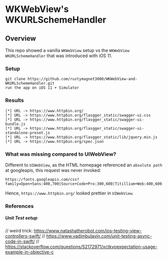# WKWebView's WKURLSchemeHandler
## Overview
This repo showed a vanilla `WKWebView` setup vs the `WKWebView WKURLSchemeHandler` that was introduced with iOS 11.
### Setup
```
git clone https://github.com/rustymagnet3000/WKWebView-and-WKURLSchemeHandler.git
run the app on iOS 11 + Simulator
```
### Results
```
[*]	URL -> https://www.httpbin.org/
[*]	URL -> https://www.httpbin.org/flasgger_static/swagger-ui.css
[*]	URL -> https://www.httpbin.org/flasgger_static/swagger-ui-bundle.js
[*]	URL -> https://www.httpbin.org/flasgger_static/swagger-ui-standalone-preset.js
[*]	URL -> https://www.httpbin.org/flasgger_static/lib/jquery.min.js
[*]	URL -> https://www.httpbin.org/spec.json
```
### What was missing compared to UIWebView?
Different to `UIWebView`, as the HTML homepage referenced an `absolute path` at googleapis, this request was never invoked:
```
https://fonts.googleapis.com/css?family=Open+Sans:400,700|Source+Code+Pro:300,600|Titillium+Web:400,600,700
```
Hence, `https://www.httpbin.org/` looked prettier in `UIWebView`.



### References
##### Unit Test setup
// weird trick: https://www.natashatherobot.com/ios-testing-view-controllers-swift/
// https://www.vadimbulavin.com/unit-testing-async-code-in-swift/
// https://stackoverflow.com/questions/52172971/xctkvoexpectation-usage-example-in-objective-c
